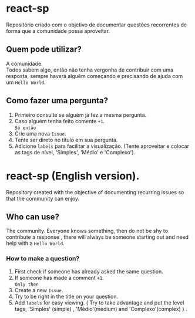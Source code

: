 # react-sp
Repositório criado com o objetivo de documentar questões recorrentes de forma que a comunidade possa aproveitar.

## Quem pode utilizar? 
A comunidade.  
Todos sabem algo, então não tenha vergonha de contribuir com uma resposta, sempre haverá alguém começando e precisando de ajuda com um `Hello World`.

## Como fazer uma pergunta?

1. Primeiro consulte se alguém já fez a mesma pergunta.
2. Caso alguém tenha feito comente `+1`.     
`Só então`   
3. Crie uma nova `Issue`.    
4. Tente ser direto no título em sua pergunta.
5. Adicione `labels` para facilitar a visualização. (Tente aproveitar e colocar as tags de nível, 'Simples', 'Médio' e 'Complexo').

# react-sp (English version).
Repository created with the objective of documenting recurring issues so that the community can enjoy.

## Who can use? 
The community. 
Everyone knows something, then do not be shy to contribute a response , there will always be someone starting out and need help with a   `Hello World`.

### How to make a question?

1. First check if someone has already asked the same question.
2. If someone has made a comment `+1`.      
`Only then`      
3. Create a new `Issue`.    
4. Try to be right in the title on your question.
5. Add `labels` for easy viewing. ( Try to take advantage and put the level tags, 'Simples' (simple) , 'Médio'(medium) and 'Complexo'(complex) ) .
